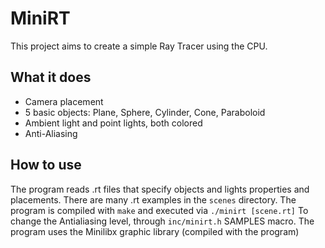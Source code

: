 # MiniRT
This project aims to create a simple Ray Tracer using the CPU.

## What it does
- Camera placement
- 5 basic objects: Plane, Sphere, Cylinder, Cone, Paraboloid
- Ambient light and point lights, both colored
- Anti-Aliasing

## How to use
The program reads .rt files that specify objects and lights properties and placements. There are many .rt examples in the ```scenes``` directory.
The program is compiled with ```make``` and executed via ```./minirt [scene.rt]```
To change the Antialiasing level, through ```inc/minirt.h``` SAMPLES macro.
The program uses the Minilibx graphic library (compiled with the program)
